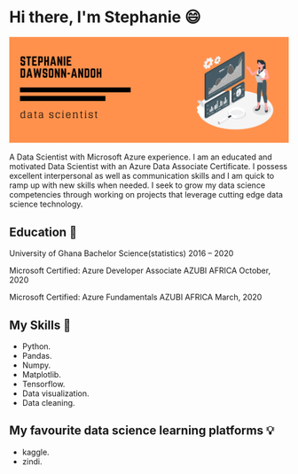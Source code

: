 # Hi there, I'm Stephanie :smile:

![](https://github.com/stephandoh/stephandoh/blob/master/August%2029%2C%202018%204_30-6_00%20PM%20Room%20204.png)

A Data Scientist with Microsoft Azure experience.
I am an educated and motivated Data Scientist with an Azure Data Associate Certificate. I possess excellent interpersonal as well as communication skills and I am quick to ramp up with new skills when needed. I seek to grow my data science competencies through working on projects that leverage cutting edge data science technology.                

## Education :school:

University of Ghana
Bachelor Science(statistics)
2016 – 2020

Microsoft Certified: Azure Developer Associate
AZUBI AFRICA
October, 2020


Microsoft Certified: Azure Fundamentals
AZUBI AFRICA
March, 2020

## My Skills :pushpin:

- Python.                                                                                                
- Pandas.
- Numpy.
- Matplotlib.
- Tensorflow.
- Data visualization.
- Data cleaning.

## My favourite data science learning platforms :bulb:

- kaggle.
- zindi.



